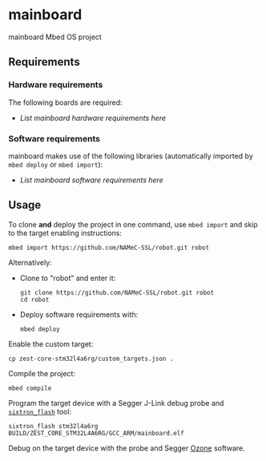 # mainboard

mainboard Mbed OS project

## Requirements

### Hardware requirements

The following boards are required:

- _List mainboard hardware requirements here_

### Software requirements

mainboard makes use of the following libraries (automatically
imported by `mbed deploy` or `mbed import`):

- _List mainboard software requirements here_

## Usage

To clone **and** deploy the project in one command, use `mbed import` and skip to the
target enabling instructions:

```shell
mbed import https://github.com/NAMeC-SSL/robot.git robot
```

Alternatively:

- Clone to "robot" and enter it:

  ```shell
  git clone https://github.com/NAMeC-SSL/robot.git robot
  cd robot
  ```

- Deploy software requirements with:
  ```shell
  mbed deploy
  ```

Enable the custom target:

```shell
cp zest-core-stm32l4a6rg/custom_targets.json .
```

Compile the project:

```shell
mbed compile
```

Program the target device with a Segger J-Link debug probe and
[`sixtron_flash`](https://gitlab.com/catie_6tron/6tron-flash) tool:

```shell
sixtron_flash stm32l4a6rg BUILD/ZEST_CORE_STM32L4A6RG/GCC_ARM/mainboard.elf
```

Debug on the target device with the probe and Segger
[Ozone](https://www.segger.com/products/development-tools/ozone-j-link-debugger)
software.
